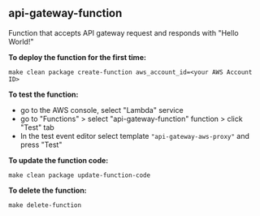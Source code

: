 ## api-gateway-function

Function that accepts API gateway request and responds with "Hello World!"

**To deploy the function for the first time:**
```shell
make clean package create-function aws_account_id=<your AWS Account ID> 
```

**To test the function:**
* go to the AWS console, select "Lambda" service
* go to "Functions" > select "api-gateway-function" function > click "Test" tab
* In the test event editor select template `"api-gateway-aws-proxy"`  and press "Test"

**To update the function code:**
```shell
make clean package update-function-code
```

**To delete the function:**
```shell
make delete-function
```
